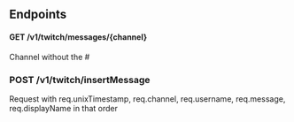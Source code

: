 ﻿## Endpoints

#### GET /v1/twitch/messages/{channel}
Channel without the \#

### POST /v1/twitch/insertMessage
Request with req.unixTimestamp, req.channel, req.username, req.message, req.displayName in that order
